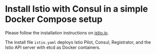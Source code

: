 # Install Istio with Consul in a simple Docker Compose setup

Please follow the installation instructions on [istio.io](https://istio.io/docs/setup/consul/).

The install file `istio.yaml` deploys Istio Pilot, Consul, Registrator, and
the Istio API server with etcd as Docker containers.
